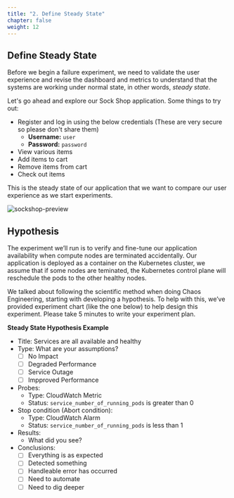 ```yaml
---
title: "2. Define Steady State"
chapter: false
weight: 12
---
```


## Define Steady State

Before we begin a failure experiment, we need to validate the user experience and revise the dashboard and metrics to understand that the systems are working under normal state, in other words, *steady state*.

Let's go ahead and explore our Sock Shop application.
Some things to try out:

+ Register and log in using the below credentials (These are very secure so please don't share them)
    - **Username:** `user`
    - **Password:** `password`
+ View various items
+ Add items to cart
+ Remove items from cart
+ Check out items

This is the steady state of our application that we want to compare our user experience as we start experiments.

![sockshop-preview](/images/30_eks/weaveworks-sockshop-frontend.png)

## Hypothesis

The experiment we’ll run is to verify and fine-tune our application availability when compute nodes are terminated accidentally. Our application is deployed as a container on the Kubernetes cluster, we assume that if some nodes are teminated, the Kubernetes control plane will reschedule the pods to the other healthy nodes.

We talked about following the scientific method when doing Chaos Engineering, starting with developing a hypothesis. To help with this, we’ve provided experiment chart (like the one below) to help design this experiment. Please take 5 minutes to write your experiment plan.

**Steady State Hypothesis Example**

+ Title: Services are all available and healthy
+ Type: What are your assumptions?
   - [ ] No Impact
   - [ ] Degraded Performance
   - [ ] Service Outage
   - [ ] Impproved Performance
+ Probes:
   - Type: CloudWatch Metric
   - Status: `service_number_of_running_pods` is greater than 0
+ Stop condition (Abort condition):
   - Type: CloudWatch Alarm
   - Status: `service_number_of_running_pods` is less than 1
+ Results:
   - What did you see?
+ Conclusions:
   - [ ] Everything is as expected
   - [ ] Detected something
   - [ ] Handleable error has occurred
   - [ ] Need to automate
   - [ ] Need to dig deeper

